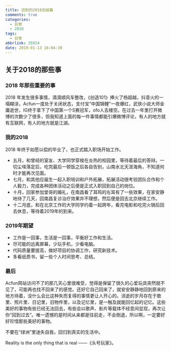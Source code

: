 ```yaml
---
title: 迟到的2018总结篇
comments: true
categories:
  - 日常
  - 2018
tags:
  - 日常
abbrlink: 35914
date: 2019-01-13 16:04:39
---
```


## 关于2018的那些事

### 2018 年那些重要的事

2018 年发生很多事情，滴滴顺风车整改，《创造101》捧火了杨超越，抖音火的一塌糊涂，Acfun一度处于关闭状态，支付宝“中国锦鲤”一夜爆红，武侠小说大师金庸逝世，IG终于拿下了中国第一个S赛冠军，ofo人去楼空。在过去一年里打开微博的次数少了很多，但我知道上面的每一件事情都能引爆微博评论，有人的地方就有互联网，有人的地方就是江湖。

### 我的2018 

2018 年终于如愿以偿的毕业了，也正式踏入职场开始工作。
- 五月，和曾经的室友、大学同学穿梭在炎热的校园里，等待着最后的答辩。一切尘埃落定后，吃完最后一顿饭之后各自告别，山南水北天涯海角，不知道何时才能再次见面。
- 七月，和其他应届生一起入职培训和户外拓展，拓展活动很考验团队合作和个人毅力，完成各种团体活动之后便是正式入职回到自己的岗位。
- 十月，回家参加堂哥的婚礼，在南昌看了耳鸣的左耳有了一些效果，在家安静地待了几天，回南昌复诊治疗效果并不理想，然后便是回去北京继续工作。
- 十二月底，和在北京工作的大学同学约着一起跨年，看完电影和吃完火锅后回去休息，等待着2019年的到来。

### 2019年期望

- 工作是一回事，生活是一回事，平衡好工作和生活。 
- 尽可能的远离屏幕，少玩手机，少看电脑。
- 代码质量要提高，做好项目的协调工作，研究新技术。
- 多看纸质书，留一些个人时间思考、总结。

###  最后

Acfun网站访问不了的那几天心里很难受，觉得是保留了很久的心爱玩具突然就不见了，可能再也找不回来了的感觉。还好它自己回来了，就安安静静地回到原来的地方待着，没什么会比这种失而复得的事情更让人开心的。消逝的岁月存在于歌里、照片里、日记里，旧物件里，以及记忆里，是一触及就能回忆起的记忆。这些美好的事物有些已经无法回去，有些会以歌声、影片等载体不经意间显现，再次让你“回到过去”。唯一遗憾的是时间从来都是往前走，不会倒退，所以啊，一定要好好珍惜那些美好的事物。

不要在“绿洲”里迷失自我，回归到真实的生活中。

Reality is the only thing that is real ——《头号玩家》。
